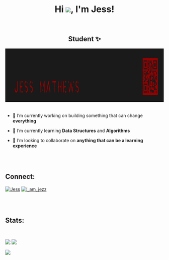 <h1 align="center">Hi <img src="https://raw.githubusercontent.com/TheDudeThatCode/TheDudeThatCode/master/Assets/Hi.gif"  width="29">, I'm Jess!</h1>

<br>
<h2 align="center">Student ✨</h2>
<img src="banner.png" height="170" width="1300">
<br>
<br>


- 🔭 I’m currently working on building something that can change **everything**

- 🌱 I’m currently learning **Data Structures** and **Algorithms**

- 👯 I’m looking to collaborate on **anything that can be a learning experience**




<br>
<br>

<h2 align="left">Connect:</h2>
<p align="left">
  <a href="https://www.linkedin.com/in/jess-m-87110a1a5" target="_blank"><img align="center"
      src="https://raw.githubusercontent.com/rahuldkjain/github-profile-readme-generator/master/src/images/icons/Social/linked-in-alt.svg"
      alt="Jess" height="30" width="40" /></a>
<a href="https://twitter.com/i_am_jezz" target="_blank"><img align="center"
      src="https://raw.githubusercontent.com/rahuldkjain/github-profile-readme-generator/master/src/images/icons/Social/twitter.svg"
      alt="i_am_jezz" height="30" width="40"/></a>
</p>
<br>
<br>


<h2 align="left">Stats:</h3>
<br>

<p><img src="https://github-readme-stats.vercel.app/api?username=jessmathews&show_icons=true&theme=dark">
<img  src="https://streak-stats.demolab.com/?user=jessmathews&theme=github-dark"></p>
<p align="left"><img align="left" src="https://komarev.com/ghpvc/?username=jessmathews"></p>








<!--### Hi there 👋
**jessmathews/jessmathews** is a ✨ _special_ ✨ repository because its `README.md` (this file) appears on your GitHub profile.

Here are some ideas to get you started:

- 🔭 I’m currently working on ...
- 🌱 I’m currently learning ...
- 👯 I’m looking to collaborate on ...
- 🤔 I’m looking for help with ...
- 💬 Ask me about ...
- 📫 How to reach me: ...
- 😄 Pronouns: ...
- ⚡ Fun fact: ...
-->
